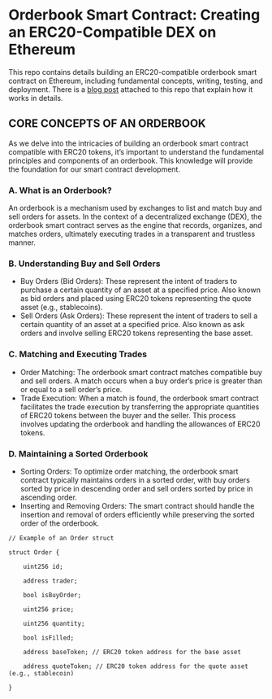 # Orderbook Smart Contract: Creating an ERC20-Compatible DEX on Ethereum

This repo contains details building an ERC20-compatible orderbook smart contract on Ethereum, including fundamental concepts, writing, testing, and deployment. There is a [blog post](https://nzouat.com/orderbook-smart-contract-creating-an-erc20-compatible-dex-on-ethereum/) attached to this repo that explain how it works in details.

## CORE CONCEPTS OF AN ORDERBOOK

As we delve into the intricacies of building an orderbook smart contract compatible with ERC20 tokens, it’s important to understand the fundamental principles and components of an orderbook. This knowledge will provide the foundation for our smart contract development.

### A. What is an Orderbook?

An orderbook is a mechanism used by exchanges to list and match buy and sell orders for assets. In the context of a decentralized exchange (DEX), the orderbook smart contract serves as the engine that records, organizes, and matches orders, ultimately executing trades in a transparent and trustless manner.

### B. Understanding Buy and Sell Orders

- Buy Orders (Bid Orders): These represent the intent of traders to purchase a certain quantity of an asset at a specified price. Also known as bid orders and placed using ERC20 tokens representing the quote asset (e.g., stablecoins).
- Sell Orders (Ask Orders): These represent the intent of traders to sell a certain quantity of an asset at a specified price. Also known as ask orders and involve selling ERC20 tokens representing the base asset.

### C. Matching and Executing Trades

- Order Matching: The orderbook smart contract matches compatible buy and sell orders. A match occurs when a buy order’s price is greater than or equal to a sell order’s price.
- Trade Execution: When a match is found, the orderbook smart contract facilitates the trade execution by transferring the appropriate quantities of ERC20 tokens between the buyer and the seller. This process involves updating the orderbook and handling the allowances of ERC20 tokens.

### D. Maintaining a Sorted Orderbook

- Sorting Orders: To optimize order matching, the orderbook smart contract typically maintains orders in a sorted order, with buy orders sorted by price in descending order and sell orders sorted by price in ascending order.
- Inserting and Removing Orders: The smart contract should handle the insertion and removal of orders efficiently while preserving the sorted order of the orderbook.

```
// Example of an Order struct

struct Order {

    uint256 id;

    address trader;

    bool isBuyOrder;

    uint256 price;

    uint256 quantity;

    bool isFilled;

    address baseToken; // ERC20 token address for the base asset

    address quoteToken; // ERC20 token address for the quote asset (e.g., stablecoin)

}
```
